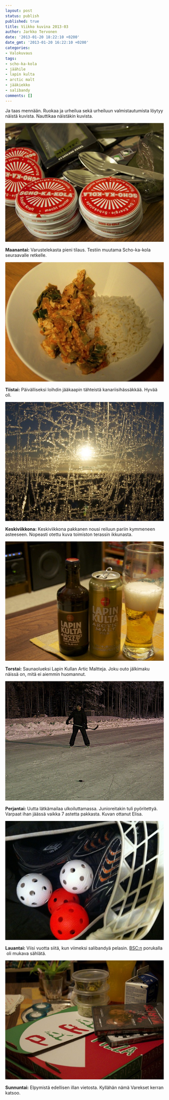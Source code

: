 ```yaml
---
layout: post
status: publish
published: true
title: Viikko kuvina 2013-03
author: Jarkko Tervonen
date: '2013-01-20 18:22:10 +0200'
date_gmt: '2013-01-20 16:22:10 +0200'
categories:
- Valokuvaus
tags:
- scho-ka-kola
- jäähile
- lapin kulta
- arctic malt
- jääkiekko
- salibandy
comments: []
---
```

Ja taas mennään. Ruokaa ja urheilua sekä urheiluun valmistautumista löytyy näistä kuvista. Nauttikaa näistäkin kuvista.

<img alt="Viikko kuvina 2013-03 - Maanantai" src="/assets/img/posts/2013-03-ma.jpg" /></noscript>

__Maanantai:__ Varustelekasta pieni tilaus. Testiin muutama Scho-ka-kola seuraavalle retkelle.

<img alt="Viikko kuvina 2013-03 - Tiistai" src="/assets/img/posts/2013-03-ti.jpg" /></noscript>

__Tiistai:__ Päivälliseksi loihdin jääkaapin tähteistä kanariisihässäkkää. Hyvää oli.

<img alt="Viikko kuvina 2013-03 - Keskiviikko" src="/assets/img/posts/2013-03-ke.jpg" /></noscript>

__Keskiviikkona:__ Keskiviikkona pakkanen nousi reiluun pariin kymmeneen asteeseen. Nopeasti otettu kuva toimiston terassin ikkunasta.

<img alt="Viikko kuvina 2013-03 - Torstai" src="/assets/img/posts/2013-03-to.jpg" /></noscript>

__Torstai:__ Saunaolueksi Lapin Kullan Artic Maltteja. Joku outo jälkimaku näissä on, mitä ei aiemmin huomannut.

<img alt="Viikko kuvina 2013-03 - Perjantai" src="/assets/img/posts/2013-03-pe.jpg" /></noscript>

__Perjantai:__ Uutta lätkämailaa ulkoiluttamassa. Junioreitakin tuli pyöritettyä. Varpaat ihan jäässä vaikka 7 astetta pakkasta. Kuvan ottanut Elisa.

<img alt="Viikko kuvina 2013-03 - Lauantai" src="/assets/img/posts/2013-03-la.jpg" /></noscript>

__Lauantai:__ Viisi vuotta siitä, kun viimeksi salibandyä pelasin. [BSC:n](http://bscdiscgolf.com/) porukalla  oli mukava sählätä.

<img alt="Viikko kuvina 2013-03 - Sunnuntai" src="/assets/img/posts/2013-03-su.jpg" /></noscript>

__Sunnuntai:__ Elpymistä edellisen illan vietosta. Kyllähän nämä Varekset kerran katsoo.
